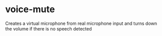 # voice-mute
Creates a virtual microphone from real microphone input and turns down the volume if there is no speech detected
